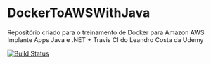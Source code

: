 # DockerToAWSWithJava
Repositório criado para o treinamento de Docker para Amazon AWS Implante Apps Java e .NET + Travis CI do Leandro Costa da Udemy

[![Build Status](https://app.travis-ci.com/lfbessegato/DockerToAWSWithJava.svg?branch=main)](https://app.travis-ci.com/lfbessegato/DockerToAWSWithJava)
